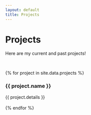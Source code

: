 ```yaml
---
layout: default
title: Projects
---
```

# Projects

Here are my current and past projects!

<br>

{% for project in site.data.projects %}
### {{ project.name }}
{{ project.details }}
<br><br>
{% endfor %}